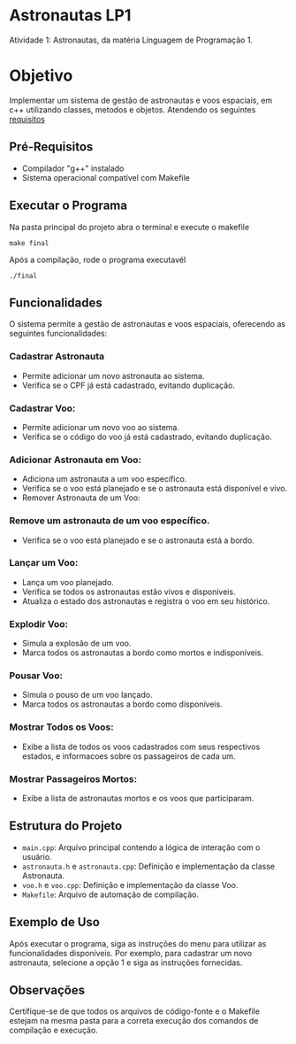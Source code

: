 # Astronautas LP1
Atividade 1: Astronautas, da matéria Linguagem de Programação 1.

# Objetivo
Implementar um sistema de gestão de astronautas e voos espaciais, em c++ utilizando classes, metodos e objetos. Atendendo os seguintes [requisitos](https://docs.google.com/document/d/1W9hH12mJCvyrJxH0JxaaUVHQdLYGfK461puEwYUkwtg/edit)

## Pré-Requisitos
- Compilador "g++" instalado
- Sistema operacional compatível com Makefile

## Executar o Programa
Na pasta principal do projeto abra o terminal e execute o makefile 
```
make final
```
Após a compilação, rode o programa executavél

```
./final
```

## Funcionalidades 
O sistema permite a gestão de astronautas e voos espaciais, oferecendo as seguintes funcionalidades:

### Cadastrar Astronauta
- Permite adicionar um novo astronauta ao sistema.
- Verifica se o CPF já está cadastrado, evitando duplicação.

### Cadastrar Voo:
- Permite adicionar um novo voo ao sistema.
- Verifica se o código do voo já está cadastrado, evitando duplicação.

### Adicionar Astronauta em Voo:
- Adiciona um astronauta a um voo específico.
- Verifica se o voo está planejado e se o astronauta está disponível e vivo.
- Remover Astronauta de um Voo:

### Remove um astronauta de um voo específico.
- Verifica se o voo está planejado e se o astronauta está a bordo.

### Lançar um Voo:
- Lança um voo planejado.
- Verifica se todos os astronautas estão vivos e disponíveis.
- Atualiza o estado dos astronautas e registra o voo em seu histórico.

### Explodir Voo:
- Simula a explosão de um voo.
- Marca todos os astronautas a bordo como mortos e indisponíveis.

### Pousar Voo:
- Simula o pouso de um voo lançado.
- Marca todos os astronautas a bordo como disponíveis.

### Mostrar Todos os Voos:
- Exibe a lista de todos os voos cadastrados com seus respectivos estados, e informacoes sobre os passageiros de cada um.


### Mostrar Passageiros Mortos:
- Exibe a lista de astronautas mortos e os voos que participaram.

## Estrutura do Projeto
- ```main.cpp```: Arquivo principal contendo a lógica de interação com o usuário.
- ```astronauta.h``` e ```astronauta.cpp```: Definição e implementação da classe Astronauta.
- ```voo.h``` e ```voo.cpp```: Definição e implementação da classe Voo.
- ```Makefile```: Arquivo de automação de compilação.

## Exemplo de Uso
Após executar o programa, siga as instruções do menu para utilizar as funcionalidades disponíveis. Por exemplo, para cadastrar um novo astronauta, selecione a opção 1 e siga as instruções fornecidas.

## Observações
Certifique-se de que todos os arquivos de código-fonte e o Makefile estejam na mesma pasta para a correta execução dos comandos de compilação e execução.


